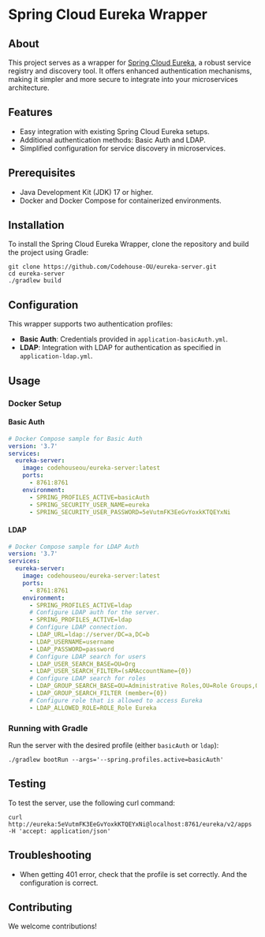 # Spring Cloud Eureka Wrapper

## About

This project serves as a wrapper
for [Spring Cloud Eureka](https://cloud.spring.io/spring-cloud-netflix/multi/multi_spring-cloud-eureka-server.html), a
robust service registry and discovery tool. It offers enhanced authentication mechanisms, making it simpler and more
secure to integrate into your microservices architecture.

## Features

- Easy integration with existing Spring Cloud Eureka setups.
- Additional authentication methods: Basic Auth and LDAP.
- Simplified configuration for service discovery in microservices.

## Prerequisites

- Java Development Kit (JDK) 17 or higher.
- Docker and Docker Compose for containerized environments.

## Installation

To install the Spring Cloud Eureka Wrapper, clone the repository and build the project using Gradle:

```shell
git clone https://github.com/Codehouse-OU/eureka-server.git
cd eureka-server
./gradlew build
```

## Configuration

This wrapper supports two authentication profiles:

- **Basic Auth**: Credentials provided in `application-basicAuth.yml`.
- **LDAP**: Integration with LDAP for authentication as specified in `application-ldap.yml`.

## Usage

### Docker Setup

#### Basic Auth

```yaml
# Docker Compose sample for Basic Auth
version: '3.7'
services:
  eureka-server:
    image: codehouseou/eureka-server:latest
    ports:
      - 8761:8761
    environment:
      - SPRING_PROFILES_ACTIVE=basicAuth
      - SPRING_SECURITY_USER_NAME=eureka
      - SPRING_SECURITY_USER_PASSWORD=5eVutmFK3EeGvYoxkKTQEYxNi
```

#### LDAP

```yaml
# Docker Compose sample for LDAP Auth
version: '3.7'
services:
  eureka-server:
    image: codehouseou/eureka-server:latest
    ports:
      - 8761:8761
    environment:
      - SPRING_PROFILES_ACTIVE=ldap
      # Configure LDAP auth for the server.
      - SPRING_PROFILES_ACTIVE=ldap
      # Configure LDAP connection.
      - LDAP_URL=ldap://server/DC=a,DC=b
      - LDAP_USERNAME=username
      - LDAP_PASSWORD=password
      # Configure LDAP search for users
      - LDAP_USER_SEARCH_BASE=OU=Org
      - LDAP_USER_SEARCH_FILTER=(sAMAccountName={0})
      # Configure LDAP search for roles
      - LDAP_GROUP_SEARCH_BASE=OU=Administrative Roles,OU=Role Groups,OU=Management,OU=Org
      - LDAP_GROUP_SEARCH_FILTER (member={0})
      # Configure role that is allowed to access Eureka
      - LDAP_ALLOWED_ROLE=ROLE_Role Eureka
```

### Running with Gradle

Run the server with the desired profile (either `basicAuth` or `ldap`):

```shell
./gradlew bootRun --args='--spring.profiles.active=basicAuth'
```

## Testing

To test the server, use the following curl command:

```shell
curl http://eureka:5eVutmFK3EeGvYoxkKTQEYxNi@localhost:8761/eureka/v2/apps -H 'accept: application/json'
```

## Troubleshooting

* When getting 401 error, check that the profile is set correctly. And the configuration is correct.

## Contributing

We welcome contributions!

